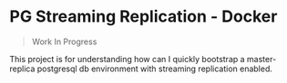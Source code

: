 # PG Streaming Replication - Docker

> Work In Progress

This project is for understanding how can I quickly bootstrap a master-replica postgresql db environment with streaming
replication enabled.
 
